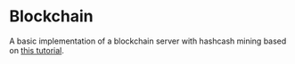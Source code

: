 # Blockchain

A basic implementation of a blockchain server with hashcash mining based on [this tutorial](https://hackernoon.com/learn-blockchains-by-building-one-117428612f46).
